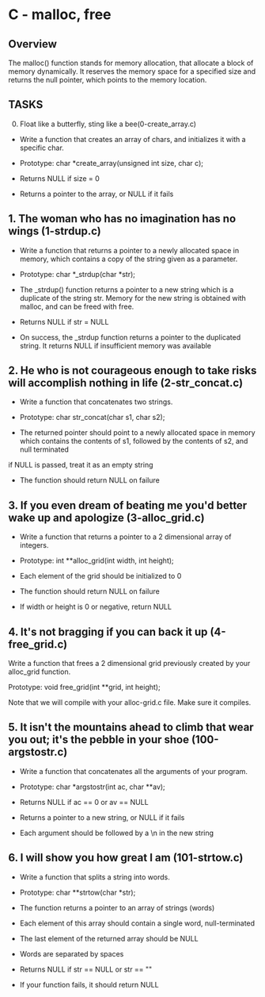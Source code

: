 # C - malloc, free

## Overview

The malloc() function stands for memory allocation, that allocate a block of memory dynamically. It reserves the memory space for a specified size and returns the null pointer, which points to the memory location.

## TASKS
		
0. Float like a butterfly, sting like a bee(0-create_array.c)
				
- Write a function that creates an array of chars, and initializes it with a specific char.
		
- Prototype: char *create_array(unsigned int size, char c);
		
- Returns NULL if size = 0
		
- Returns a pointer to the array, or NULL if it fails

## 1. The woman who has no imagination has no wings (1-strdup.c)
		
- Write a function that returns a pointer to a newly allocated space in memory, which contains a copy of the string given as a parameter.
		
- Prototype: char *_strdup(char *str);
		
- The _strdup() function returns a pointer to a new string which is a duplicate of the string str. Memory for the new string is obtained with malloc, and can be freed with free.
		
- Returns NULL if str = NULL
		
- On success, the _strdup function returns a pointer to the duplicated string. It returns NULL if insufficient memory was available
		

		
## 2. He who is not courageous enough to take risks will accomplish nothing in life (2-str_concat.c)
		
- Write a function that concatenates two strings.
				
- Prototype: char str_concat(char s1, char s2);
		
- The returned pointer should point to a newly allocated space in memory which contains the contents of s1, followed by the contents of s2, and null terminated
		
if NULL is passed, treat it as an empty string
		
- The function should return NULL on failure
		

		
## 3. If you even dream of beating me you'd better wake up and apologize (3-alloc_grid.c)	

		
- Write a function that returns a pointer to a 2 dimensional array of integers.
		

		
- Prototype: int **alloc_grid(int width, int height);
		
- Each element of the grid should be initialized to 0
		
- The function should return NULL on failure
		
- If width or height is 0 or negative, return NULL
		

		
## 4. It's not bragging if you can back it up (4-free_grid.c)
				
Write a function that frees a 2 dimensional grid previously created by your alloc_grid function.
				
Prototype: void free_grid(int **grid, int height);
		
Note that we will compile with your alloc-grid.c file. Make sure it compiles.
		

		
## 5. It isn't the mountains ahead to climb that wear you out; it's the pebble in your shoe (100-argstostr.c)
		

		
- Write a function that concatenates all the arguments of your program.
		

		
- Prototype: char *argstostr(int ac, char **av);
		
- Returns NULL if ac == 0 or av == NULL
		
- Returns a pointer to a new string, or NULL if it fails
		
- Each argument should be followed by a \n in the new string  
		

		
## 6. I will show you how great I am (101-strtow.c)
		

		
- Write a function that splits a string into words.
		

		
- Prototype: char **strtow(char *str);
		
- The function returns a pointer to an array of strings (words)
		
- Each element of this array should contain a single word, null-terminated
		
- The last element of the returned array should be NULL
		
- Words are separated by spaces
		
- Returns NULL if str == NULL or str == ""
		
- If your function fails, it should return NULL

